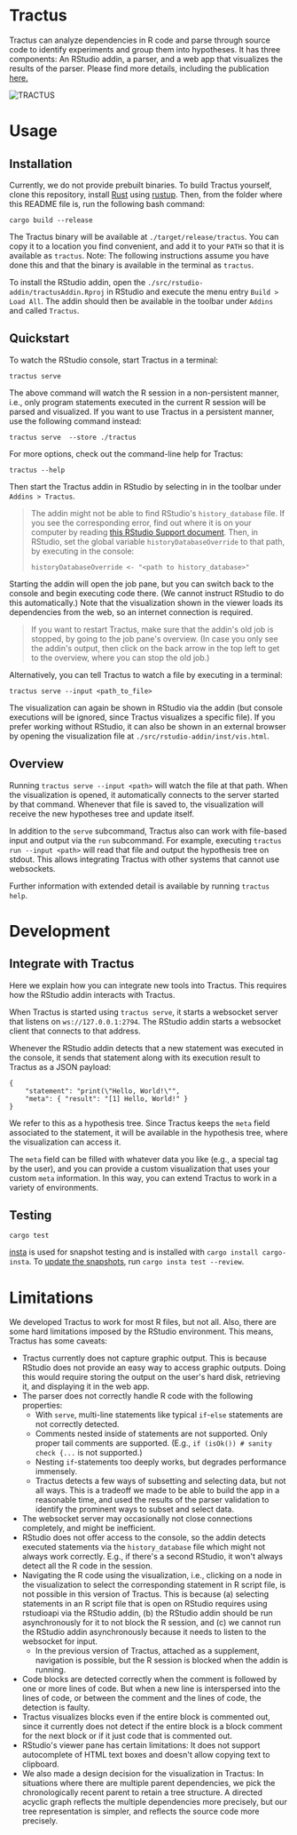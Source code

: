 # Tractus
Tractus can analyze dependencies in R code and parse through source code to identify experiments and group them into hypotheses. It has three components: An RStudio addin, a parser, and a web app that visualizes the results of the parser. Please find more details, including the publication [here.][1]

![][image-1]

# Usage
## Installation
Currently, we do not provide prebuilt binaries. To build Tractus yourself, clone this repository, install [Rust](https://www.rust-lang.org/) using [rustup](https://rustup.rs/). Then, from the folder where this README file is, run the following bash command:
```
cargo build --release
```
The Tractus binary will be available at `./target/release/tractus`. You can copy it to a location you find convenient, and add it to your `PATH` so that it is available as `tractus`. Note: The following instructions assume you have done this and that the binary is available in the terminal as `tractus`.

To install the RStudio addin, open the `./src/rstudio-addin/tractusAddin.Rproj` in RStudio and execute the menu entry `Build > Load All`. The addin should then be available in the toolbar under `Addins` and called `Tractus`.

## Quickstart
To watch the RStudio console, start Tractus in a terminal:
```
tractus serve
```

The above command will watch the R session in a non-persistent manner, i.e., only program statements executed in the current R session will be parsed and visualized. If you want to use Tractus in a persistent manner, use the following command instead:

```
tractus serve  --store ./tractus
```

For more options, check out the command-line help for Tractus:

```
tractus --help
```

Then start the Tractus addin in RStudio by selecting in in the toolbar under `Addins > Tractus`.
> The addin might not be able to find RStudio's `history_database` file. If you see the corresponding error, find out where it is on your computer by reading [this RStudio Support document](https://support.rstudio.com/hc/en-us/articles/200534577-Resetting-RStudio-Desktop-s-State). Then, in RStudio, set the global variable `historyDatabaseOverride` to that path, by executing in the console:
> ```
> historyDatabaseOverride <- "<path to history_database>"
> ```

Starting the addin will open the job pane, but you can switch back to the console and begin executing code there. (We cannot instruct RStudio to do this automatically.) Note that the visualization shown in the viewer loads its dependencies from the web, so an internet connection is required.

> If you want to restart Tractus, make sure that the addin's old job is stopped, by going to the job pane's overview. (In case you only see the addin's output, then click on the back arrow in the top left to get to the overview, where you can stop the old job.)

Alternatively, you can tell Tractus to watch a file by executing in a terminal:
```
tractus serve --input <path_to_file>
```

The visualization can again be shown in RStudio via the addin (but console executions will be ignored, since Tractus visualizes a specific file). If you prefer working without RStudio, it can also be shown in an external browser by opening the visualization file at `./src/rstudio-addin/inst/vis.html`.

## Overview
Running `tractus serve --input <path>` will watch the file at that path. When the visualization is opened, it automatically connects to the server started by that command. Whenever that file is saved to, the visualization will receive the new hypotheses tree and update itself.

In addition to the `serve` subcommand, Tractus also can work with file-based input and output via the `run` subcommand. For example, executing `tractus run --input <path>` will read that file and output the hypothesis tree on stdout. This allows integrating Tractus with other systems that cannot use websockets.

Further information with extended detail is available by running `tractus help`.

# Development
## Integrate with Tractus
Here we explain how you can integrate new tools into Tractus. This requires how the RStudio addin interacts with Tractus.

When Tractus is started using `tractus serve`, it starts a websocket server that listens on `ws://127.0.0.1:2794`. The RStudio addin starts a websocket client that connects to that address.

Whenever the RStudio addin detects that a new statement was executed in the console, it sends that statement along with its execution result to Tractus as a JSON payload:
```
{
    "statement": "print(\"Hello, World!\"",
    "meta": { "result": "[1] Hello, World!" }
}
```

We refer to this as a hypothesis tree. Since Tractus keeps the `meta` field associated to the statement, it will be available in the hypothesis tree, where the visualization can access it.

The `meta` field can be filled with whatever data you like (e.g., a special tag by the user), and you can provide a custom visualization that uses your custom `meta` information. In this way, you can extend Tractus to work in a variety of environments.

## Testing
```
cargo test
```

[insta](https://docs.rs/insta/) is used for snapshot testing and is installed with `cargo install cargo-insta`. To [update the snapshots](https://docs.rs/insta/0.8.2/insta/#snapshot-updating), run `cargo insta test --review`.

# Limitations
We developed Tractus to work for most R files, but not all. Also, there are some hard limitations imposed by the RStudio environment. This means, Tractus has some caveats:

- Tractus currently does not capture graphic output. This is because RStudio does not provide an easy way to access graphic outputs. Doing this would require storing the output on the user's hard disk, retrieving it, and displaying it in the web app.
- The parser does not correctly handle R code with the following properties:
  - With `serve`, multi-line statements like typical `if`-`else` statements are not correctly detected.
  - Comments nested inside of statements are not supported. Only proper tail comments are supported. (E.g., `if (isOk()) # sanity check {...` is not supported.)
  - Nesting `if`-statements too deeply works, but degrades performance immensely.
  - Tractus detects a few ways of subsetting and selecting data, but not all ways. This is a tradeoff we made to be able to build the app in a reasonable time, and used the results of the parser validation to identify the prominent ways to subset and select data.
- The websocket server may occasionally not close connections completely, and might be inefficient.
- RStudio does not offer access to the console, so the addin detects executed statements via the `history_database` file which might not always work correctly. E.g., if there's a second RStudio, it won't always detect all the R code in the session.
- Navigating the R code using the visualization, i.e., clicking on a node in the visualization to select the corresponding statement in R script file, is not possible in this version of Tractus. This is because (a) selecting statements in an R script file that is open on RStudio requires using rstudioapi via the RStudio addin, (b) the RStudio addin should be run asynchronously for it to not block the R session, and (c) we cannot run the RStudio addin asynchronously because it needs to listen to the websocket for input.
  - In the previous version of Tractus, attached as a supplement, navigation is possible, but the R session is blocked when the addin is running. 
- Code blocks are detected correctly when the comment is followed by one or more lines of code. But when a new line is interspersed into the lines of code, or between the comment and the lines of code, the detection is faulty.
- Tractus visualizes blocks even if the entire block is commented out, since it currently does not detect if the entire block is a block comment for the next block or if it just code that is commented out.
- RStudio's viewer pane has certain limitations: It does not support autocomplete of HTML text boxes and doesn't allow copying text to clipboard.
- We also made a design decision for the visualization in Tractus: In situations where there are multiple parent dependencies, we pick the chronologically recent parent to retain a tree structure. A directed acyclic graph reflects the multiple dependencies more precisely, but our tree representation is simpler, and reflects the source code more precisely.

[1]: https://hci.rwth-aachen.de/tractus "TRACTUS homepage"

[image-1]: https://github.com/i10/tractus/blob/master/interface-blank-full.jpg "TRACTUS"
